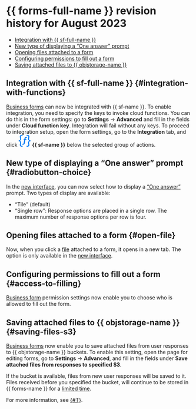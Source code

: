 # {{ forms-full-name }} revision history for August 2023

* [Integration with {{ sf-full-name }}](#integration-with-functions)
* [New type of displaying a <q>One answer</q> prompt](#radiobutton-choice)
* [Opening files attached to a form](#open-file)
* [Configuring permissions to fill out a form](#access-to-filling)
* [Saving attached files to {{ objstorage-name }}](#saving-files-s3)


## Integration with {{ sf-full-name }} {#integration-with-functions}

[Business forms](../forms-for-org.md) can now be integrated with {{ sf-name }}. To enable integration, you need to specify the keys to invoke cloud functions. You can do this in the form settings: go to **Settings** → **Advanced** and fill in the fields under **Cloud function key**. Integration will fail without any keys. To proceed to integration setup, open the form settings, go to the **Integration** tab, and click ![](../../_assets/forms/svg/function.svg) **{{ sf-name }}** below the selected group of actions.


## New type of displaying a <q>One answer</q> prompt {#radiobutton-choice}

In the [new interface](2306.md), you can now select how to display a [<q>One answer</q>](../blocks-ref/radiobutton.md) prompt. Two types of display are available:

* <q>Tile</q> (default)
* <q>Single row</q>: Response options are placed in a single row. The maximum number of response options per row is four.

## Opening files attached to a form {#open-file}

Now, when you click a [file](../blocks-ref/file.md) attached to a form, it opens in a new tab. The option is only available in the [new interface](2306.md).

## Configuring permissions to fill out a form {#access-to-filling}

[Business form](../forms-for-org.md) permission settings now enable you to choose who is allowed to fill out the form.


## Saving attached files to {{ objstorage-name }} {#saving-files-s3}

[Business forms](../forms-for-org.md) now enable you to save attached files from user responses to {{ objstorage-name }} buckets. To enable this setting, open the page for editing forms, go to **Settings** → **Advanced**, and fill in the fields under **Save attached files from responses to specified S3**.

If the bucket is available, files from new user responses will be saved to it. Files received before you specified the bucket, will continue to be stored in {{ forms-name }} for a [limited time](../answers.md#files).

For more information, see [{#T}](../storage-for-attached-files.md#s3-ext).



